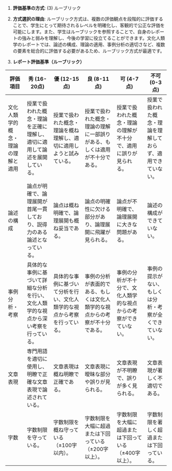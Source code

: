 1. **評価基準の方式**: (3) ルーブリック

2. **方式選択の理由**: ルーブリック方式は、複数の評価観点を段階的に評価することで、学生にとって期待されるレベルを明確化し、客観的で公正な評価を可能にします。また、学生はルーブリックを参照することで、自身のレポートの強みと弱みを理解し、今後の学習に役立てることができます。文化人類学のレポートでは、論述の構成、理論の適用、事例分析の適切さなど、複数の要素を総合的に評価する必要があるため、ルーブリック方式が最適です。

3. **レポート評価基準（ルーブリック）**

| 評価項目 | 秀 (16-20点) | 優 (12-15点) | 良 (8-11点) | 可 (4-7点) | 不可 (0-3点) |
|---|---|---|---|---|---|
| 文化人類学的概念・理論の理解と適用 | 授業で扱われた概念・理論を正確に理解し、適切に適用して論述を展開している。 | 授業で扱われた概念・理論を概ね理解し、適切に適用しようと試みている。 | 授業で扱われた概念・理論の理解に一部誤りがある、もしくは適用が不十分である。 | 授業で扱われた概念・理論の理解が不十分で、適用に誤りが見られる。 | 授業で扱われた概念・理論を理解しておらず、適用できていない。 |
| 論述の構成 | 論点が明確で、論理展開が首尾一貫しており、説得力のある論述となっている。 | 論点は概ね明確で、論理展開も概ね妥当である。 | 論点の明確性に欠ける部分があり、論理展開に飛躍が見られる。 | 論点が不明確で、論理展開に大きな問題がある。 | 論述の構成ができていない。 |
| 事例分析・考察 | 具体的な事例に基づいて詳細な分析を行い、文化人類学的な視点から深い考察を行っている。 | 具体的な事例に基づいて分析を行い、文化人類学的な視点から考察を行っている。 | 事例の分析が表面的である、もしくは文化人類学的な視点からの考察が不十分である。 | 事例の分析が不十分で、文化人類学的な視点からの考察ができていない。 | 事例の提示がない、もしくは分析・考察が全くできていない。 |
| 文章表現 | 専門用語を適切に使用し、明瞭で正確な文章表現で論述されている。 | 文章表現は概ね明瞭で正確である。 | 文章表現に曖昧な部分や誤りが見られる。 | 文章表現が不明瞭で、誤りが多く見られる。 | 文章表現が著しく不適切である。 |
| 字数 | 字数制限を守っている。 | 字数制限を概ね守っている（±100字以内）。 | 字数制限を大幅に超過または下回っている（±200字以上）。 | 字数制限を大幅に超過または下回っている（±400字以上）。 | 字数制限を著しく超過または下回っている。 |
